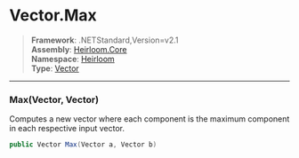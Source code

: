 # Vector.Max

> **Framework**: .NETStandard,Version=v2.1  
> **Assembly**: [Heirloom.Core][0]  
> **Namespace**: [Heirloom][0]  
> **Type**: [Vector][1]  

--------------------------------------------------------------------------------

### Max(Vector, Vector)

Computes a new vector where each component is the maximum component in each respective input vector.

```cs
public Vector Max(Vector a, Vector b)
```

[0]: ..\Heirloom.Core.md
[1]: Heirloom.Vector.md

